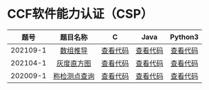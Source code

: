 # CCF软件能力认证（CSP）
|   题号   |                         题目名称                          |             C              |                 Java                  |             Python3              |
| :------: | :-------------------------------------------------------: | :------------------------: | :-----------------------------------: | :------------------------------: |
| 202109-1 |   [数组推导](http://118.190.20.162/view.page?gpid=T129)   | [查看代码](./c/202109-1.c) | [查看代码](./java/202109-1/Main.java) | [查看代码](./python/202109-1.py) |
| 202104-1 |  [灰度直方图](http://118.190.20.162/view.page?gpid=T128)  | [查看代码](./c/202104-1.c) | [查看代码](./java/202104-1/Main.java) | [查看代码](./python/202104-1.py) |
| 202009-1 | [称检测点查询](http://118.190.20.162/view.page?gpid=T113) | [查看代码](./c/202009-1.c) | [查看代码](./java/202009-1/Main.java) | [查看代码](./python/202009-1.py) |


